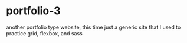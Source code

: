 # portfolio-3
another portfolio type website, this time just a generic site that I used to practice grid, flexbox, and sass
